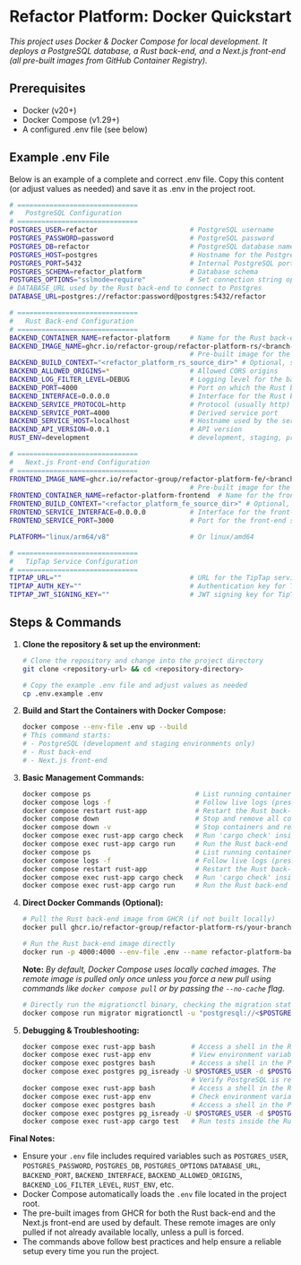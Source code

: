 # Refactor Platform: Docker Quickstart

*This project uses Docker & Docker Compose for local development. It deploys a PostgreSQL database, a Rust back-end, and a Next.js front-end (all pre-built images from GitHub Container Registry).*

## Prerequisites

- Docker (v20+)
- Docker Compose (v1.29+)
- A configured .env file (see below)

## Example .env File

Below is an example of a complete and correct .env file. Copy this content (or adjust values as needed) and save it as .env in the project root.

```bash
# ==============================
#   PostgreSQL Configuration
# ==============================
POSTGRES_USER=refactor                       # PostgreSQL username
POSTGRES_PASSWORD=password                   # PostgreSQL password
POSTGRES_DB=refactor                         # PostgreSQL database name
POSTGRES_HOST=postgres                       # Hostname for the PostgreSQL container (set in docker-compose)
POSTGRES_PORT=5432                           # Internal PostgreSQL port
POSTGRES_SCHEMA=refactor_platform            # Database schema
POSTGRES_OPTIONS="sslmode=require"           # Set connection string options like sslmode
# DATABASE_URL used by the Rust back-end to connect to Postgres
DATABASE_URL=postgres://refactor:password@postgres:5432/refactor

# ==============================
#   Rust Back-end Configuration
# ==============================
BACKEND_CONTAINER_NAME=refactor-platform     # Name for the Rust back-end container
BACKEND_IMAGE_NAME=ghcr.io/refactor-group/refactor-platform-rs/<branch-name>:latest
                                             # Pre-built image for the Rust back-end from GHCR
BACKEND_BUILD_CONTEXT="<refactor_platform_rs_source_dir>" # Optional, set to build locally and shorten $BACKEND_IMAGE_NAME
BACKEND_ALLOWED_ORIGINS=*                    # Allowed CORS origins
BACKEND_LOG_FILTER_LEVEL=DEBUG               # Logging level for the back-end
BACKEND_PORT=4000                            # Port on which the Rust back-end listens
BACKEND_INTERFACE=0.0.0.0                    # Interface for the Rust back-end
BACKEND_SERVICE_PROTOCOL=http                # Protocol (usually http)
BACKEND_SERVICE_PORT=4000                    # Derived service port
BACKEND_SERVICE_HOST=localhost               # Hostname used by the service
BACKEND_API_VERSION=0.0.1                    # API version
RUST_ENV=development                         # development, staging, production

# ==============================
#   Next.js Front-end Configuration
# ==============================
FRONTEND_IMAGE_NAME=ghcr.io/refactor-group/refactor-platform-fe/<branch-name>:latest
                                             # Pre-built image for the Next.js front-end from GHCR
FRONTEND_CONTAINER_NAME=refactor-platform-frontend  # Name for the front-end container
FRONTEND_BUILD_CONTEXT="<refactor_platform_fe_source_dir>" # Optional, set to build locally and shorten $FRONTEND_IMAGE_NAME
FRONTEND_SERVICE_INTERFACE=0.0.0.0           # Interface for the front-end service
FRONTEND_SERVICE_PORT=3000                   # Port for the front-end service

PLATFORM="linux/arm64/v8"                    # Or linux/amd64

# ==============================
#   TipTap Service Configuration
# ==============================
TIPTAP_URL=""                                # URL for the TipTap service
TIPTAP_AUTH_KEY=""                           # Authentication key for TipTap
TIPTAP_JWT_SIGNING_KEY=""                    # JWT signing key for TipTap
```

## Steps & Commands

1. **Clone the repository & set up the environment:**

   ```bash
   # Clone the repository and change into the project directory
   git clone <repository-url> && cd <repository-directory>

   # Copy the example .env file and adjust values as needed
   cp .env.example .env
   ```

2. **Build and Start the Containers with Docker Compose:**

   ```bash
   docker compose --env-file .env up --build
   # This command starts:
   # - PostgreSQL (development and staging environments only)
   # - Rust back-end
   # - Next.js front-end
   ```

3. **Basic Management Commands:**

   ```bash
   docker compose ps                          # List running containers
   docker compose logs -f                     # Follow live logs (press Ctrl+C to exit)
   docker compose restart rust-app            # Restart the Rust back-end container
   docker compose down                        # Stop and remove all containers and networks
   docker compose down -v                     # Stop containers and remove volumes for a fresh start
   docker compose exec rust-app cargo check   # Run 'cargo check' inside the Rust back-end container
   docker compose exec rust-app cargo run     # Run the Rust back-end application
   docker compose ps                          # List running containers
   docker compose logs -f                     # Follow live logs (press Ctrl+C to exit)
   docker compose restart rust-app            # Restart the Rust back-end container
   docker compose exec rust-app cargo check   # Run 'cargo check' inside the Rust back-end container
   docker compose exec rust-app cargo run     # Run the Rust back-end application
   ```

4. **Direct Docker Commands (Optional):**

   ```bash
   # Pull the Rust back-end image from GHCR (if not built locally)
   docker pull ghcr.io/refactor-group/refactor-platform-rs/your-branch-tag:latest  # Replace 'your-branch-tag' as needed

   # Run the Rust back-end image directly
   docker run -p 4000:4000 --env-file .env --name refactor-platform-backend ghcr.io/refactor-group/refactor-platform-rs/your-tag:latest
   ```

   **Note:** *By default, Docker Compose uses locally cached images. The remote image is pulled only once unless you force a new pull using commands like `docker compose pull` or by passing the `--no-cache` flag.*

   ```bash
   # Directly run the migrationctl binary, checking the migration status, in the migrator docker compose service passing it an explicit DB connection string
   docker compose run migrator migrationctl -u "postgresql://<$POSTGRES_USER>:<$POSTGRES_PASSWORD>@dbserver:5432/refactor" status
   ```

5. **Debugging & Troubleshooting:**

   ```bash
   docker compose exec rust-app bash         # Access a shell in the Rust back-end container
   docker compose exec rust-app env          # View environment variables in the Rust back-end container
   docker compose exec postgres bash         # Access a shell in the PostgreSQL container
   docker compose exec postgres pg_isready -U $POSTGRES_USER -d $POSTGRES_DB  
                                             # Verify PostgreSQL is ready
   docker compose exec rust-app bash         # Access a shell in the Rust back-end container
   docker compose exec rust-app env          # Check environment variables inside the rust-app container
   docker compose exec postgres bash         # Access a shell in the PostgreSQL container for troubleshooting
   docker compose exec postgres pg_isready -U $POSTGRES_USER -d $POSTGRES_DB  # Verify PostgreSQL is ready
   docker compose exec rust-app cargo test   # Run tests inside the Rust back-end container
   ```

**Final Notes:**

- Ensure your `.env` file includes required variables such as `POSTGRES_USER`, `POSTGRES_PASSWORD`, `POSTGRES_DB`, `POSTGRES_OPTIONS` `DATABASE_URL`, `BACKEND_PORT`, `BACKEND_INTERFACE`, `BACKEND_ALLOWED_ORIGINS`, `BACKEND_LOG_FILTER_LEVEL`, `RUST_ENV`, etc.
- Docker Compose automatically loads the `.env` file located in the project root.
- The pre-built images from GHCR for both the Rust back-end and the Next.js front-end are used by default. These remote images are only pulled if not already available locally, unless a pull is forced.
- The commands above follow best practices and help ensure a reliable setup every time you run the project.
